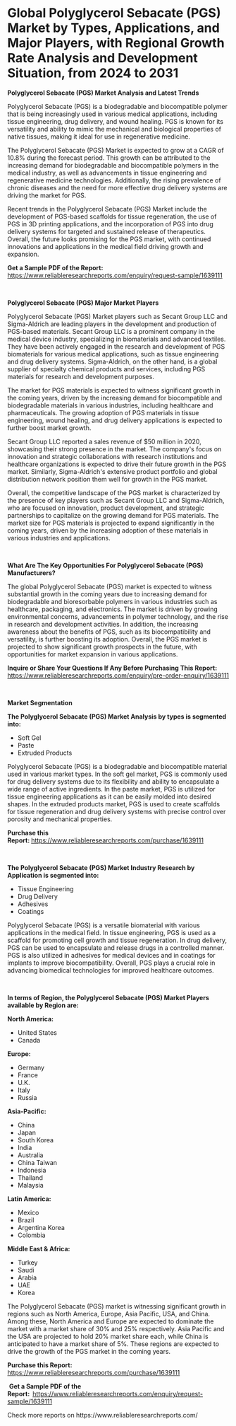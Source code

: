 <p><h1>Global Polyglycerol Sebacate (PGS) Market by Types, Applications, and Major Players, with Regional Growth Rate Analysis and Development Situation, from 2024 to 2031</h1></p><p><strong>Polyglycerol Sebacate (PGS) Market Analysis and Latest Trends</strong></p>
<p><p>Polyglycerol Sebacate (PGS) is a biodegradable and biocompatible polymer that is being increasingly used in various medical applications, including tissue engineering, drug delivery, and wound healing. PGS is known for its versatility and ability to mimic the mechanical and biological properties of native tissues, making it ideal for use in regenerative medicine.</p><p>The Polyglycerol Sebacate (PGS) Market is expected to grow at a CAGR of 10.8% during the forecast period. This growth can be attributed to the increasing demand for biodegradable and biocompatible polymers in the medical industry, as well as advancements in tissue engineering and regenerative medicine technologies. Additionally, the rising prevalence of chronic diseases and the need for more effective drug delivery systems are driving the market for PGS.</p><p>Recent trends in the Polyglycerol Sebacate (PGS) Market include the development of PGS-based scaffolds for tissue regeneration, the use of PGS in 3D printing applications, and the incorporation of PGS into drug delivery systems for targeted and sustained release of therapeutics. Overall, the future looks promising for the PGS market, with continued innovations and applications in the medical field driving growth and expansion.</p></p>
<p><strong>Get a Sample PDF of the Report:&nbsp;</strong> <a href="https://www.reliableresearchreports.com/enquiry/request-sample/1639111">https://www.reliableresearchreports.com/enquiry/request-sample/1639111</a></p>
<p>&nbsp;</p>
<p><strong>Polyglycerol Sebacate (PGS) Major Market Players</strong></p>
<p><p>Polyglycerol Sebacate (PGS) Market players such as Secant Group LLC and Sigma-Aldrich are leading players in the development and production of PGS-based materials. Secant Group LLC is a prominent company in the medical device industry, specializing in biomaterials and advanced textiles. They have been actively engaged in the research and development of PGS biomaterials for various medical applications, such as tissue engineering and drug delivery systems. Sigma-Aldrich, on the other hand, is a global supplier of specialty chemical products and services, including PGS materials for research and development purposes.</p><p>The market for PGS materials is expected to witness significant growth in the coming years, driven by the increasing demand for biocompatible and biodegradable materials in various industries, including healthcare and pharmaceuticals. The growing adoption of PGS materials in tissue engineering, wound healing, and drug delivery applications is expected to further boost market growth.</p><p>Secant Group LLC reported a sales revenue of $50 million in 2020, showcasing their strong presence in the market. The company's focus on innovation and strategic collaborations with research institutions and healthcare organizations is expected to drive their future growth in the PGS market. Similarly, Sigma-Aldrich's extensive product portfolio and global distribution network position them well for growth in the PGS market.</p><p>Overall, the competitive landscape of the PGS market is characterized by the presence of key players such as Secant Group LLC and Sigma-Aldrich, who are focused on innovation, product development, and strategic partnerships to capitalize on the growing demand for PGS materials. The market size for PGS materials is projected to expand significantly in the coming years, driven by the increasing adoption of these materials in various industries and applications.</p></p>
<p>&nbsp;</p>
<p><strong>What Are The Key Opportunities For Polyglycerol Sebacate (PGS) Manufacturers?</strong></p>
<p><p>The global Polyglycerol Sebacate (PGS) market is expected to witness substantial growth in the coming years due to increasing demand for biodegradable and bioresorbable polymers in various industries such as healthcare, packaging, and electronics. The market is driven by growing environmental concerns, advancements in polymer technology, and the rise in research and development activities. In addition, the increasing awareness about the benefits of PGS, such as its biocompatibility and versatility, is further boosting its adoption. Overall, the PGS market is projected to show significant growth prospects in the future, with opportunities for market expansion in various applications.</p></p>
<p><strong>Inquire or Share Your Questions If Any Before Purchasing This Report:</strong> <a href="https://www.reliableresearchreports.com/enquiry/pre-order-enquiry/1639111">https://www.reliableresearchreports.com/enquiry/pre-order-enquiry/1639111</a></p>
<p>&nbsp;</p>
<p><strong>Market Segmentation</strong></p>
<p><strong>The Polyglycerol Sebacate (PGS) Market Analysis by types is segmented into:</strong></p>
<p><ul><li>Soft Gel</li><li>Paste</li><li>Extruded Products</li></ul></p>
<p><p>Polyglycerol Sebacate (PGS) is a biodegradable and biocompatible material used in various market types. In the soft gel market, PGS is commonly used for drug delivery systems due to its flexibility and ability to encapsulate a wide range of active ingredients. In the paste market, PGS is utilized for tissue engineering applications as it can be easily molded into desired shapes. In the extruded products market, PGS is used to create scaffolds for tissue regeneration and drug delivery systems with precise control over porosity and mechanical properties.</p></p>
<p><strong>Purchase this Report:&nbsp;</strong><a href="https://www.reliableresearchreports.com/purchase/1639111">https://www.reliableresearchreports.com/purchase/1639111</a></p>
<p>&nbsp;</p>
<p><strong>The Polyglycerol Sebacate (PGS) Market Industry Research by Application is segmented into:</strong></p>
<p><ul><li>Tissue Engineering</li><li>Drug Delivery</li><li>Adhesives</li><li>Coatings</li></ul></p>
<p><p>Polyglycerol Sebacate (PGS) is a versatile biomaterial with various applications in the medical field. In tissue engineering, PGS is used as a scaffold for promoting cell growth and tissue regeneration. In drug delivery, PGS can be used to encapsulate and release drugs in a controlled manner. PGS is also utilized in adhesives for medical devices and in coatings for implants to improve biocompatibility. Overall, PGS plays a crucial role in advancing biomedical technologies for improved healthcare outcomes.</p></p>
<p>&nbsp;</p>
<p><strong>In terms of Region, the Polyglycerol Sebacate (PGS) Market Players available by Region are:</strong></p>
<p>
    <p> <strong> North America: </strong>
        <ul>
            <li>United States</li>
            <li>Canada</li>
        </ul>
        </p> 
    <p> <strong> Europe: </strong>
        <ul>
            <li>Germany</li>
            <li>France</li>
            <li>U.K.</li>
            <li>Italy</li>
            <li>Russia</li>
        </ul>
        </p> 
    <p> <strong> Asia-Pacific: </strong>
        <ul>
            <li>China</li>
            <li>Japan</li>
            <li>South Korea</li>
            <li>India</li>
            <li>Australia</li>
            <li>China Taiwan</li>
            <li>Indonesia</li>
            <li>Thailand</li>
            <li>Malaysia</li>
        </ul>
        </p> 
    <p> <strong> Latin America: </strong>
        <ul>
            <li>Mexico</li>
            <li>Brazil</li>
            <li>Argentina Korea</li>
            <li>Colombia</li>
        </ul>
        </p> 
    <p> <strong> Middle East & Africa: </strong>
        <ul>
            <li>Turkey</li>
            <li>Saudi</li>
            <li>Arabia</li>
            <li>UAE</li>
            <li>Korea</li>
        </ul>
    </p>
    </p>
<p><p>The Polyglycerol Sebacate (PGS) market is witnessing significant growth in regions such as North America, Europe, Asia Pacific, USA, and China. Among these, North America and Europe are expected to dominate the market with a market share of 30% and 25% respectively. Asia Pacific and the USA are projected to hold 20% market share each, while China is anticipated to have a market share of 5%. These regions are expected to drive the growth of the PGS market in the coming years.</p></p>
<p><strong>Purchase this Report: </strong><a href="https://www.reliableresearchreports.com/purchase/1639111">https://www.reliableresearchreports.com/purchase/1639111</a></p>
<p>&nbsp;<strong>Get a Sample PDF of the Report:&nbsp;&nbsp;</strong><a href="https://www.reliableresearchreports.com/enquiry/request-sample/1639111">https://www.reliableresearchreports.com/enquiry/request-sample/1639111</a></p>
<p><strong></strong></p>
<p>Check more reports on https://www.reliableresearchreports.com/</p>